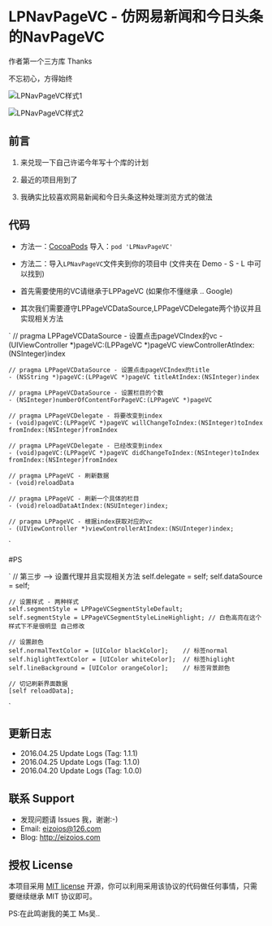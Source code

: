 # LPNavPageVC - 仿网易新闻和今日头条的NavPageVC

作者第一个三方库 Thanks 

不忘初心，方得始终

![LPNavPageVC样式1](https://github.com/EizoiOS/LPNavPageVCTest/blob/master/LPNavPageVCStyleDefault.gif)

![LPNavPageVC样式2](https://github.com/EizoiOS/LPNavPageVCTest/blob/master/LPNavPageVCStyleLineHighlight.gif)

## 前言 

1. 来兑现一下自己许诺今年写十个库的计划 

2. 最近的项目用到了 

3. 我确实比较喜欢网易新闻和今日头条这种处理浏览方式的做法 

## 代码 

- 方法一：[CocoaPods](https://cocoapods.org/) 导入：`pod 'LPNavPageVC'`

- 方法二：导入`LPNavPageVC`文件夹到你的项目中 (文件夹在 Demo - S - L 中可以找到)

* 首先需要使用的VC请继承于LPPageVC (如果你不懂继承 .. Google)

* 其次我们需要遵守LPPageVCDataSource,LPPageVCDelegate两个协议并且实现相关方法

`
    // pragma LPPageVCDataSource - 设置点击pageVCIndex的vc
    - (UIViewController *)pageVC:(LPPageVC *)pageVC viewControllerAtIndex:(NSInteger)index

    // pragma LPPageVCDataSource - 设置点击pageVCIndex的title   
    - (NSString *)pageVC:(LPPageVC *)pageVC titleAtIndex:(NSInteger)index

    // pragma LPPageVCDataSource - 设置栏目的个数
    - (NSInteger)numberOfContentForPageVC:(LPPageVC *)pageVC

    // pragma LPPageVCDelegate - 将要改变到index
    - (void)pageVC:(LPPageVC *)pageVC willChangeToIndex:(NSInteger)toIndex fromIndex:(NSInteger)fromIndex

    // pragma LPPageVCDelegate - 已经改变到index
    - (void)pageVC:(LPPageVC *)pageVC didChangeToIndex:(NSInteger)toIndex fromIndex:(NSInteger)fromIndex

    // pragma LPPageVC - 刷新数据
    - (void)reloadData

    // pragma LPPageVC - 刷新一个具体的栏目
    - (void)reloadDataAtIndex:(NSUInteger)index;

    // pragma LPPageVC - 根据index获取对应的vc
    - (UIViewController *)viewControllerAtIndex:(NSUInteger)index;
`

#PS 

`
    // 第三步 --> 设置代理并且实现相关方法
    self.delegate = self;
    self.dataSource = self;
    
    // 设置样式 - 两种样式
    self.segmentStyle = LPPageVCSegmentStyleDefault;
    self.segmentStyle = LPPageVCSegmentStyleLineHighlight; // 白色高亮在这个样式下不是很明显 自己修改

    // 设置颜色
    self.normalTextColor = [UIColor blackColor];    // 标签normal
    self.higlightTextColor = [UIColor whiteColor];  // 标签higlight
    self.lineBackground = [UIColor orangeColor];    // 标签背景颜色
    
    // 切记刷新界面数据
    [self reloadData];
`

## 更新日志
* 2016.04.25 Update Logs (Tag: 1.1.1) 
* 2016.04.25 Update Logs (Tag: 1.1.0)
* 2016.04.20 Update Logs (Tag: 1.0.0)

## 联系 Support

* 发现问题请 Issues 我，谢谢:-)
* Email: eizoios@126.com
* Blog: http://eizoios.com

## 授权 License

本项目采用 [MIT license](http://opensource.org/licenses/MIT) 开源，你可以利用采用该协议的代码做任何事情，只需要继续继承 MIT 协议即可。

PS:在此鸣谢我的美工 Ms吴..
